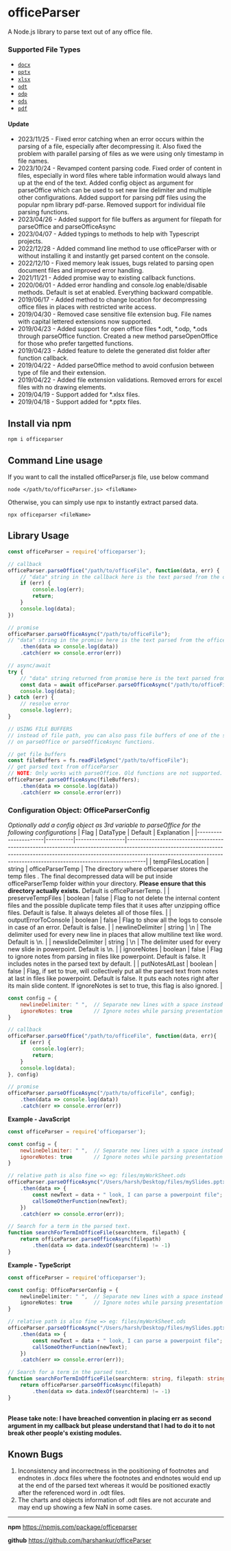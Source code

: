 # officeParser
A Node.js library to parse text out of any office file. 

### Supported File Types

- [`docx`](https://en.wikipedia.org/wiki/Office_Open_XML)
- [`pptx`](https://en.wikipedia.org/wiki/Office_Open_XML)
- [`xlsx`](https://en.wikipedia.org/wiki/Office_Open_XML)
- [`odt`](https://en.wikipedia.org/wiki/OpenDocument)
- [`odp`](https://en.wikipedia.org/wiki/OpenDocument)
- [`ods`](https://en.wikipedia.org/wiki/OpenDocument)
- [`pdf`](https://en.wikipedia.org/wiki/PDF)


#### Update
* 2023/11/25 - Fixed error catching when an error occurs within the parsing of a file, especially after decompressing it. Also fixed the problem with parallel parsing of files as we were using only timestamp in file names.
* 2023/10/24 - Revamped content parsing code. Fixed order of content in files, especially in word files where table information would always land up at the end of the text. Added config object as argument for parseOffice which can be used to set new line delimiter and multiple other configurations. Added support for parsing pdf files using the popular npm library pdf-parse. Removed support for individual file parsing functions.
* 2023/04/26 - Added support for file buffers as argument for filepath for parseOffice and parseOfficeAsync
* 2023/04/07 - Added typings to methods to help with Typescript projects.
* 2022/12/28 - Added command line method to use officeParser with or without installing it and instantly get parsed content on the console.
* 2022/12/10 - Fixed memory leak issues, bugs related to parsing open document files and improved error handling.
* 2021/11/21 - Added promise way to existing callback functions.
* 2020/06/01 - Added error handling and console.log enable/disable methods. Default is set at enabled. Everything backward compatible.
* 2019/06/17 - Added method to change location for decompressing office files in places with restricted write access.
* 2019/04/30 - Removed case sensitive file extension bug. File names with capital lettered extensions now supported.
* 2019/04/23 - Added support for open office files *.odt, *.odp, *.ods through parseOffice function. Created a new method parseOpenOffice for those who prefer targetted functions. 
* 2019/04/23 - Added feature to delete the generated dist folder after function callback.
* 2019/04/22 - Added parseOffice method to avoid confusion between type of file and their extension.
* 2019/04/22 - Added file extension validations. Removed errors for excel files with no drawing elements.
* 2019/04/19 - Support added for *.xlsx files.
* 2019/04/18 - Support added for *.pptx files.



## Install via npm


```
npm i officeparser
```

## Command Line usage
If you want to call the installed officeParser.js file, use below command
```
node </path/to/officeParser.js> <fileName>
```

Otherwise, you can simply use npx to instantly extract parsed data.
```
npx officeparser <fileName>
```


## Library Usage
```js
const officeParser = require('officeparser');

// callback
officeParser.parseOffice("/path/to/officeFile", function(data, err) {
    // "data" string in the callback here is the text parsed from the office file passed in the first argument above
    if (err) {
        console.log(err);
        return;
    }
    console.log(data);
})

// promise
officeParser.parseOfficeAsync("/path/to/officeFile");
// "data" string in the promise here is the text parsed from the office file passed in the argument above
    .then(data => console.log(data))
    .catch(err => console.error(err))

// async/await
try {
    // "data" string returned from promise here is the text parsed from the office file passed in the argument
    const data = await officeParser.parseOfficeAsync("/path/to/officeFile");
    console.log(data);
} catch (err) {
    // resolve error
    console.log(err);
}

// USING FILE BUFFERS
// instead of file path, you can also pass file buffers of one of the supported files
// on parseOffice or parseOfficeAsync functions.

// get file buffers
const fileBuffers = fs.readFileSync("/path/to/officeFile");
// get parsed text from officeParser
// NOTE: Only works with parseOffice. Old functions are not supported.
officeParser.parseOfficeAsync(fileBuffers);
    .then(data => console.log(data))
    .catch(err => console.error(err))
```

### Configuration Object: OfficeParserConfig
*Optionally add a config object as 3rd variable to parseOffice for the following configurations*
| Flag                 | DataType | Default          | Explanation                                                                                                                                                                                                                                     |
|----------------------|----------|------------------|-------------------------------------------------------------------------------------------------------------------------------------------------------------------------------------------------------------------------------------------------|
| tempFilesLocation    | string   | officeParserTemp | The directory where officeparser stores the temp files . The final decompressed data will be put inside officeParserTemp folder within your directory. **Please ensure that this directory actually exists.** Default is officeParserTemp.      |
| preserveTempFiles    | boolean  | false            | Flag to not delete the internal content files and the possible duplicate temp files that it uses after unzipping office files. Default is false. It always deletes all of those files.                                                          |
| outputErrorToConsole | boolean  | false            | Flag to show all the logs to console in case of an error. Default is false.                                                                                                                                                                     |
| newlineDelimiter     | string   | \n               | The delimiter used for every new line in places that allow multiline text like word. Default is \n.                                                                                                                                             |
| newslideDelimiter    | string   | \n               | The delimiter used for every new slide in powerpoint. Default is \n.                                                                                                                                             |
| ignoreNotes          | boolean  | false            | Flag to ignore notes from parsing in files like powerpoint. Default is false. It includes notes in the parsed text by default.                                                                                                                  |
| putNotesAtLast       | boolean  | false            | Flag, if set to true, will collectively put all the parsed text from notes at last in files like powerpoint. Default is false. It puts each notes right after its main slide content. If ignoreNotes is set to true, this flag is also ignored. |
<br>

```js
const config = {
    newlineDelimiter: " ",  // Separate new lines with a space instead of the default \n.
    ignoreNotes: true       // Ignore notes while parsing presentation files like pptx or odp.
}

// callback
officeParser.parseOffice("/path/to/officeFile", function(data, err){
    if (err) {
        console.log(err);
        return;
    }
    console.log(data);
}, config)

// promise
officeParser.parseOfficeAsync("/path/to/officeFile", config);
    .then(data => console.log(data))
    .catch(err => console.error(err))
```

**Example - JavaScript**
```js
const officeParser = require('officeparser');

const config = {
    newlineDelimiter: " ",  // Separate new lines with a space instead of the default \n.
    ignoreNotes: true       // Ignore notes while parsing presentation files like pptx or odp.
}

// relative path is also fine => eg: files/myWorkSheet.ods
officeParser.parseOfficeAsync("/Users/harsh/Desktop/files/mySlides.pptx", config);
    .then(data => {
        const newText = data + " look, I can parse a powerpoint file";
        callSomeOtherFunction(newText);
    })
    .catch(err => console.error(err));

// Search for a term in the parsed text.
function searchForTermInOfficeFile(searchterm, filepath) {
    return officeParser.parseOfficeAsync(filepath)
        .then(data => data.indexOf(searchterm) != -1)
}
```


**Example - TypeScript**
```ts
const officeParser = require('officeparser');

const config: OfficeParserConfig = {
    newlineDelimiter: " ",  // Separate new lines with a space instead of the default \n.
    ignoreNotes: true       // Ignore notes while parsing presentation files like pptx or odp.
}

// relative path is also fine => eg: files/myWorkSheet.ods
officeParser.parseOfficeAsync("/Users/harsh/Desktop/files/mySlides.pptx", config);
    .then(data => {
        const newText = data + " look, I can parse a powerpoint file";
        callSomeOtherFunction(newText);
    })
    .catch(err => console.error(err));

// Search for a term in the parsed text.
function searchForTermInOfficeFile(searchterm: string, filepath: string): Promise<boolean> {
    return officeParser.parseOfficeAsync(filepath)
        .then(data => data.indexOf(searchterm) != -1)
}
```
\
**Please take note: I have breached convention in placing err as second argument in my callback but please understand that I had to do it to not break other people's existing modules.**


## Known Bugs
1. Inconsistency and incorrectness in the positioning of footnotes and endnotes in .docx files where the footnotes and endnotes would end up at the end of the parsed text whereas it would be positioned exactly after the referenced word in .odt files.
2. The charts and objects information of .odt files are not accurate and may end up showing a few NaN in some cases.
----------

**npm**
https://npmjs.com/package/officeparser

**github**
https://github.com/harshankur/officeParser
